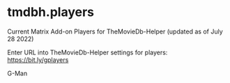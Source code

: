# tmdbh.players

Current Matrix Add-on Players for TheMovieDb-Helper (updated as of July 28 2022)

Enter URL into TheMovieDb-Helper settings for players: https://bit.ly/gplayers

G-Man